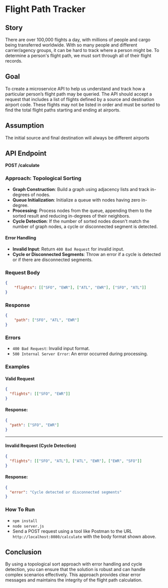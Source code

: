 
# Flight Path Tracker

## Story
There are over 100,000 flights a day, with millions of people and cargo being transferred worldwide. With so many people and different carrier/agency groups, it can be hard to track where a person might be. To determine a person's flight path, we must sort through all of their flight records.

## Goal
To create a microservice API to help us understand and track how a particular person’s flight path may be queried. The API should accept a request that includes a list of flights defined by a source and destination airport code. These flights may not be listed in order and must be sorted to find the total flight paths starting and ending at airports.

## Assumption
The initial source and final destination will always be different airports

## API Endpoint

**POST /calculate**
### Approach: Topological Sorting
- **Graph Construction**: Build a graph using adjacency lists and track in-degrees of nodes.
- **Queue Initialization**: Initialize a queue with nodes having zero in-degree.
- **Processing**: Process nodes from the queue, appending them to the sorted result and reducing in-degrees of their neighbors.
- **Cycle Detection**: If the number of sorted nodes doesn't match the number of graph nodes, a cycle or disconnected segment is detected.

#### Error Handling
- **Invalid Input**: Return `400 Bad Request` for invalid input.
- **Cycle or Disconnected Segments**: Throw an error if a cycle is detected or if there are disconnected segments.

### Request Body
```json
{
    "flights": [["SFO", "EWR"], ["ATL", "EWR"], ["SFO", "ATL"]]
}
```

### Response
```json
{
    "path": ["SFO", "ATL", "EWR"]
}
```

### Errors

-   `400 Bad Request`: Invalid input format.
-   `500 Internal Server Error`: An error occurred during processing.

### Examples

#### Valid Request
```json
{
  "flights": [["SFO", "EWR"]]
}
```

#### Response:
```json
{
  "path": ["SFO", "EWR"]
}
```
***
#### Invalid Request (Cycle Detection)
```json
{
  "flights": [["SFO", "ATL"], ["ATL", "EWR"], ["EWR", "SFO"]]
}
```

#### Response:
```json
{
  "error": "Cycle detected or disconnected segments"
}
```

### How To Run
-   `npm install`
-   `node server.js`
-   Send a POST request using a tool like Postman to the URL `http://localhost:8080/calculate` with the body format shown above.


## Conclusion
By using a topological sort approach with error handling and cycle detection, you can ensure that the solution is robust and can handle complex scenarios effectively. This approach provides clear error messages and maintains the integrity of the flight path calculation.
